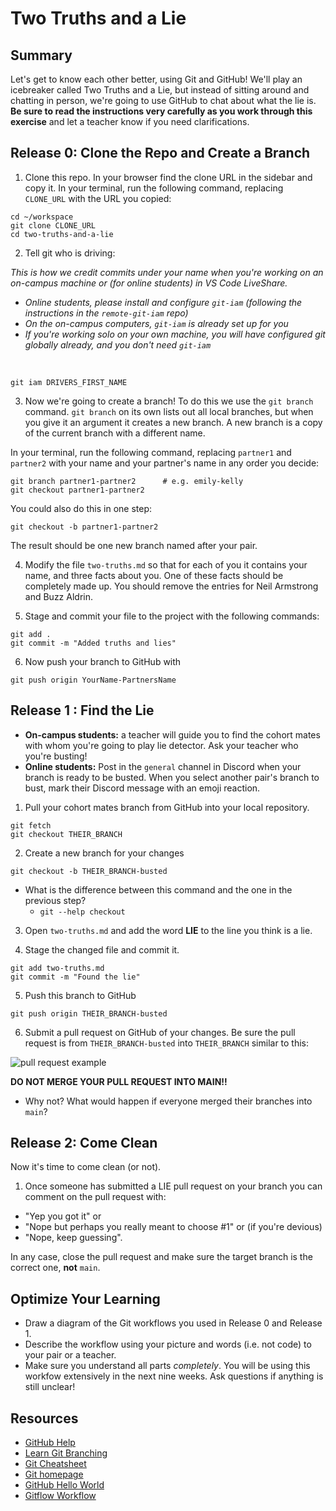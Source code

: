 # Two Truths and a Lie

## Summary

Let's get to know each other better, using Git and GitHub! We'll play an icebreaker called Two Truths and a Lie, but instead of sitting around and chatting in person, we're going to use GitHub to chat about what the lie is. **Be sure to read the instructions very carefully as you work through this exercise** and let a teacher know if you need clarifications.


## Release 0: Clone the Repo and Create a Branch

1. Clone this repo. In your browser find the clone URL in the sidebar and copy it. In your terminal, run the following command, replacing `CLONE_URL` with the URL you copied:

  ```shell
  cd ~/workspace
  git clone CLONE_URL
  cd two-truths-and-a-lie
  ```

2. Tell git who is driving: 

_This is how we credit commits under your name when you're working on an on-campus machine or (for online students) in VS Code LiveShare._ 
* _Online students, please install and configure `git-iam` (following the instructions in the `remote-git-iam` repo)_ 
* _On the on-campus computers, `git-iam` is already set up for you_
* _If you're working solo on your own machine, you will have configured git globally already, and you don't need `git-iam`_
<br/>

  ```shell
  git iam DRIVERS_FIRST_NAME
  ```

3. Now we're going to create a branch! To do this we use the `git branch` command. `git branch` on its own lists out all local branches, but when you give it an argument it creates a new branch. A new branch is a copy of the current branch with a different name.

  In your terminal, run the following command, replacing `partner1` and `partner2` with your name and your partner's name in any order you decide:

  ```shell
  git branch partner1-partner2      # e.g. emily-kelly
  git checkout partner1-partner2
  ```

  You could also do this in one step:

  ```shell
  git checkout -b partner1-partner2
  ```
  The result should be one new branch named after your pair.

4. Modify the file `two-truths.md` so that for each of you it contains your name, and three facts about you. One of these facts should be completely made up. You should remove the entries for Neil Armstrong and Buzz Aldrin. 

5. Stage and commit your file to the project with the following commands:

  ```shell
  git add .
  git commit -m "Added truths and lies"
  ```

6. Now push your branch to GitHub with

  ``` shell
  git push origin YourName-PartnersName
  ```
  

## Release 1 : Find the Lie
* **On-campus students:** a teacher will guide you to find the cohort mates with whom you're going to play lie detector. Ask your teacher who you're busting!
* **Online students:** Post in the `general` channel in Discord when your branch is ready to be busted. When you select another pair's branch to bust, mark their Discord message with an emoji reaction.

1. Pull your cohort mates branch from GitHub into your local repository.

  ```shell
  git fetch
  git checkout THEIR_BRANCH
  ```

2. Create a new branch for your changes

  ```shell
  git checkout -b THEIR_BRANCH-busted
  ```

  * What is the difference between this command and the one in the previous step? 
    * `git --help checkout`

3. Open `two-truths.md` and add the word **LIE** to the line you think is a lie.

4. Stage the changed file and commit it.

  ```shell
  git add two-truths.md
  git commit -m "Found the lie"
  ```

5. Push this branch to GitHub

  ```shell
  git push origin THEIR_BRANCH-busted
  ```

6. Submit a pull request on GitHub of your changes. Be sure the pull request is from `THEIR_BRANCH-busted` into `THEIR_BRANCH` similar to this:

  ![](pull-request-example.png "pull request example")

  **DO NOT MERGE YOUR PULL REQUEST INTO MAIN!!**

  * Why not? What would happen if everyone merged their branches into `main`?


## Release 2: Come Clean

Now it's time to come clean (or not).

1. Once someone has submitted a LIE pull request on your branch you can comment on the pull request with:

  * "Yep you got it" or
  * "Nope but perhaps you really meant to choose #1" or (if you're devious)
  * "Nope, keep guessing".

  In any case, close the pull request and make sure the target branch is the correct one, **not** `main`.

## Optimize Your Learning

* Draw a diagram of the Git workflows you used in Release 0 and Release 1.
* Describe the workflow using your picture and words (i.e. not code) to your pair or a teacher.
* Make sure you understand all parts _completely_. You will be using this workfow extensively in the next nine weeks. Ask questions if anything is still unclear!

## Resources

* [GitHub Help](https://help.github.com/)
* [Learn Git Branching](http://pcottle.github.io/learnGitBranching/)
* [Git Cheatsheet](http://byte.kde.org/~zrusin/git/git-cheat-sheet-medium.png)
* [Git homepage](https://git-scm.com/)
* [GitHub Hello World](https://guides.github.com/activities/hello-world/)
* [Gitflow Workflow](https://www.atlassian.com/git/tutorials/comparing-workflows/gitflow-workflow)
